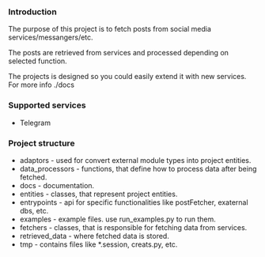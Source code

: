 <h3>Introduction</h3>
<p>The purpose of this project is to fetch posts from social media services/messangers/etc.</p>
<p>The posts are retrieved from services and processed depending on selected function.</p>
<p>The projects is designed so you could easily extend it with new services.<br>For more info ./docs</p>

<h3>Supported services</h3>
<ul>
  <li>Telegram</li>
</ul>

<h3>Project structure</h3>
<ul>
  <li>adaptors - used for convert external module types into project entities.</li>
  <li>data_processors - functions, that define how to process data after being fetched.</li>
  <li>docs - documentation.</li>
  <li>entities - classes, that represent project entities.</li>
  <li>entrypoints - api for specific functionalities like postFetcher, exaternal dbs, etc.</li>
  <li>examples - example files. use run_examples.py to run them.</li>
  <li>fetchers - classes, that is responsible for fetching data from services.</li>
  <li>retrieved_data - where fetched data is stored.</li>
  <li>tmp - contains files like *.session, creats.py, etc.</li>
</ul>
